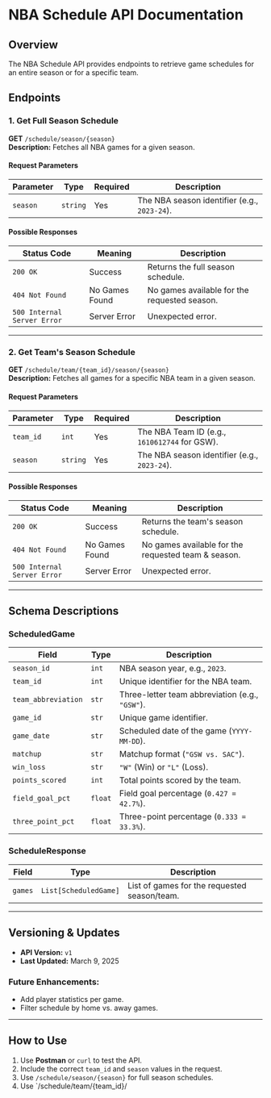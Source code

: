 # NBA Schedule API Documentation

## Overview

The NBA Schedule API provides endpoints to retrieve game schedules for an entire season or for a specific team.

## Endpoints

### 1. Get Full Season Schedule

**GET** `/schedule/season/{season}`  
**Description:** Fetches all NBA games for a given season.

#### **Request Parameters**

| Parameter | Type     | Required | Description                                  |
| --------- | -------- | -------- | -------------------------------------------- |
| `season`  | `string` | Yes      | The NBA season identifier (e.g., `2023-24`). |

#### **Possible Responses**

| Status Code                 | Meaning        | Description                                  |
| --------------------------- | -------------- | -------------------------------------------- |
| `200 OK`                    | Success        | Returns the full season schedule.            |
| `404 Not Found`             | No Games Found | No games available for the requested season. |
| `500 Internal Server Error` | Server Error   | Unexpected error.                            |

---

### 2. Get Team's Season Schedule

**GET** `/schedule/team/{team_id}/season/{season}`  
**Description:** Fetches all games for a specific NBA team in a given season.

#### **Request Parameters**

| Parameter | Type     | Required | Description                                   |
| --------- | -------- | -------- | --------------------------------------------- |
| `team_id` | `int`    | Yes      | The NBA Team ID (e.g., `1610612744` for GSW). |
| `season`  | `string` | Yes      | The NBA season identifier (e.g., `2023-24`).  |

#### **Possible Responses**

| Status Code                 | Meaning        | Description                                         |
| --------------------------- | -------------- | --------------------------------------------------- |
| `200 OK`                    | Success        | Returns the team's season schedule.                 |
| `404 Not Found`             | No Games Found | No games available for the requested team & season. |
| `500 Internal Server Error` | Server Error   | Unexpected error.                                   |

---

## Schema Descriptions

### **ScheduledGame**

| Field               | Type    | Description                                     |
| ------------------- | ------- | ----------------------------------------------- |
| `season_id`         | `int`   | NBA season year, e.g., `2023`.                  |
| `team_id`           | `int`   | Unique identifier for the NBA team.             |
| `team_abbreviation` | `str`   | Three-letter team abbreviation (e.g., `"GSW"`). |
| `game_id`           | `str`   | Unique game identifier.                         |
| `game_date`         | `str`   | Scheduled date of the game (`YYYY-MM-DD`).      |
| `matchup`           | `str`   | Matchup format (`"GSW vs. SAC"`).               |
| `win_loss`          | `str`   | `"W"` (Win) or `"L"` (Loss).                    |
| `points_scored`     | `int`   | Total points scored by the team.                |
| `field_goal_pct`    | `float` | Field goal percentage (`0.427 = 42.7%`).        |
| `three_point_pct`   | `float` | Three-point percentage (`0.333 = 33.3%`).       |

### **ScheduleResponse**

| Field   | Type                  | Description                                  |
| ------- | --------------------- | -------------------------------------------- |
| `games` | `List[ScheduledGame]` | List of games for the requested season/team. |

---

## Versioning & Updates

- **API Version:** `v1`
- **Last Updated:** March 9, 2025

### Future Enhancements:

- Add player statistics per game.
- Filter schedule by home vs. away games.

---

## How to Use

1. Use **Postman** or `curl` to test the API.
2. Include the correct `team_id` and `season` values in the request.
3. Use `/schedule/season/{season}` for full season schedules.
4. Use `/schedule/team/{team_id}/
